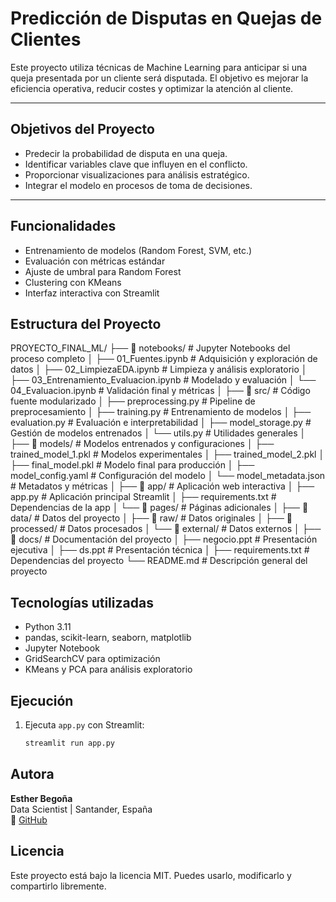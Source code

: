 # Predicción de Disputas en Quejas de Clientes

Este proyecto utiliza técnicas de Machine Learning para anticipar si una queja presentada por un cliente será disputada. El objetivo es mejorar la eficiencia operativa, reducir costes y optimizar la atención al cliente.

---

## Objetivos del Proyecto

- Predecir la probabilidad de disputa en una queja.
- Identificar variables clave que influyen en el conflicto.
- Proporcionar visualizaciones para análisis estratégico.
- Integrar el modelo en procesos de toma de decisiones.

---
## Funcionalidades
- Entrenamiento de modelos (Random Forest, SVM, etc.)
- Evaluación con métricas estándar
- Ajuste de umbral para Random Forest
- Clustering con KMeans
- Interfaz interactiva con Streamlit

## Estructura del Proyecto
PROYECTO_FINAL_ML/
├── 📁 notebooks/                  # Jupyter Notebooks del proceso completo
│   ├── 01_Fuentes.ipynb          # Adquisición y exploración de datos
│   ├── 02_LimpiezaEDA.ipynb      # Limpieza y análisis exploratorio
│   ├── 03_Entrenamiento_Evaluacion.ipynb  # Modelado y evaluación
│   └── 04_Evaluacion.ipynb       # Validación final y métricas
│
├── 📁 src/                       # Código fuente modularizado
│   ├── preprocessing.py          # Pipeline de preprocesamiento
│   ├── training.py               # Entrenamiento de modelos
│   ├── evaluation.py             # Evaluación e interpretabilidad
│   ├── model_storage.py          # Gestión de modelos entrenados
│   └── utils.py                  # Utilidades generales
│
├── 📁 models/                    # Modelos entrenados y configuraciones
│   ├── trained_model_1.pkl       # Modelos experimentales
│   ├── trained_model_2.pkl
│   ├── final_model.pkl           # Modelo final para producción
│   ├── model_config.yaml         # Configuración del modelo
│   └── model_metadata.json       # Metadatos y métricas
│
├── 📁 app/                       # Aplicación web interactiva
│   ├── app.py                    # Aplicación principal Streamlit
│   ├── requirements.txt          # Dependencias de la app
│   └── 📁 pages/                  # Páginas adicionales
│
├── 📁 data/                      # Datos del proyecto
│   ├── 📁 raw/                   # Datos originales
│   ├── 📁 processed/             # Datos procesados
│   └── 📁 external/              # Datos externos
│
├── 📁 docs/                      # Documentación del proyecto
│   ├── negocio.ppt               # Presentación ejecutiva
│   ├── ds.ppt                    # Presentación técnica
│
├── requirements.txt              # Dependencias del proyecto
└── README.md                     # Descripción general del proyecto

## Tecnologías utilizadas
- Python 3.11
- pandas, scikit-learn, seaborn, matplotlib
- Jupyter Notebook
- GridSearchCV para optimización
- KMeans y PCA para análisis exploratorio


## Ejecución
1. Ejecuta `app.py` con Streamlit:
   ```bash
   streamlit run app.py


## Autora

**Esther Begoña**  
Data Scientist | Santander, España  
🔗 [GitHub](https://github.com)

## Licencia

Este proyecto está bajo la licencia MIT. Puedes usarlo, modificarlo y compartirlo libremente.


